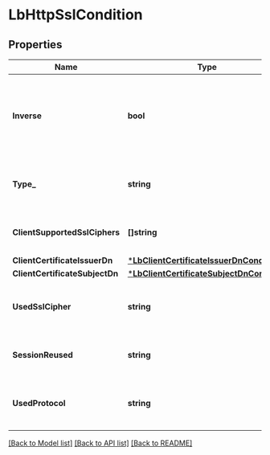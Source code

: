 # LbHttpSslCondition

## Properties
Name | Type | Description | Notes
------------ | ------------- | ------------- | -------------
**Inverse** | **bool** | A flag to indicate whether reverse the match result of this condition | [optional] [default to false]
**Type_** | **string** | Type of load balancer rule condition | [default to null]
**ClientSupportedSslCiphers** | **[]string** | Cipher list which supported by client | [optional] [default to null]
**ClientCertificateIssuerDn** | [***LbClientCertificateIssuerDnCondition**](LbClientCertificateIssuerDnCondition.md) |  | [optional] [default to null]
**ClientCertificateSubjectDn** | [***LbClientCertificateSubjectDnCondition**](LbClientCertificateSubjectDnCondition.md) |  | [optional] [default to null]
**UsedSslCipher** | **string** | Cipher used for an established SSL connection | [optional] [default to null]
**SessionReused** | **string** | The type of SSL session reused | [optional] [default to SESSION_REUSED.IGNORE]
**UsedProtocol** | **string** | Protocol of an established SSL connection | [optional] [default to null]

[[Back to Model list]](../README.md#documentation-for-models) [[Back to API list]](../README.md#documentation-for-api-endpoints) [[Back to README]](../README.md)

